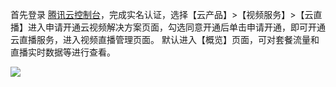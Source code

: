 首先登录 [腾讯云控制台](https://console.cloud.tencent.com/developer)，完成实名认证，选择【云产品】>【视频服务】>【云直播】进入申请开通云视频解决方案页面，勾选同意开通后单击申请开通，即可开通云直播服务，进入视频直播管理页面。
默认进入【概览】页面，可对套餐流量和直播实时数据等进行查看。


![](https://main.qcloudimg.com/raw/081b6d853abc80fb185b21fb139b2953.png)
